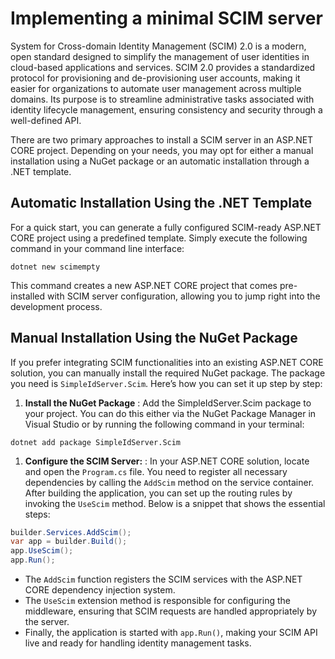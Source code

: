 # Implementing a minimal SCIM server

System for Cross-domain Identity Management (SCIM) 2.0 is a modern, open standard designed to simplify the management of user identities in cloud-based applications and services. 
SCIM 2.0 provides a standardized protocol for provisioning and de-provisioning user accounts, making it easier for organizations to automate user management across multiple domains. 
Its purpose is to streamline administrative tasks associated with identity lifecycle management, ensuring consistency and security through a well-defined API.

There are two primary approaches to install a SCIM server in an ASP.NET CORE project. Depending on your needs, you may opt for either a manual installation using a NuGet package or an automatic installation through a .NET template.

## Automatic Installation Using the .NET Template

For a quick start, you can generate a fully configured SCIM-ready ASP.NET CORE project using a predefined template. Simply execute the following command in your command line interface:

```batch title="cmd.exe"
dotnet new scimempty
```

This command creates a new ASP.NET CORE project that comes pre-installed with SCIM server configuration, allowing you to jump right into the development process.

## Manual Installation Using the NuGet Package

If you prefer integrating SCIM functionalities into an existing ASP.NET CORE solution, you can manually install the required NuGet package.
The package you need is `SimpleIdServer.Scim`. Here’s how you can set it up step by step:

1. **Install the NuGet Package** : Add the SimpleIdServer.Scim package to your project. You can do this either via the NuGet Package Manager in Visual Studio or by running the following command in your terminal:

```batch title="cmd.exe"
dotnet add package SimpleIdServer.Scim
```

1. **Configure the SCIM Server:** : In your ASP.NET CORE solution, locate and open the `Program.cs` file. You need to register all necessary dependencies by calling the `AddScim` method on the service container. After building the application, you can set up the routing rules by invoking the `UseScim` method. Below is a snippet that shows the essential steps:

```csharp title="Program.cs"
builder.Services.AddScim();
var app = builder.Build();
app.UseScim();
app.Run();
```

* The `AddScim` function registers the SCIM services with the ASP.NET CORE dependency injection system.
* The `UseScim` extension method is responsible for configuring the middleware, ensuring that SCIM requests are handled appropriately by the server.
* Finally, the application is started with `app.Run()`, making your SCIM API live and ready for handling identity management tasks.